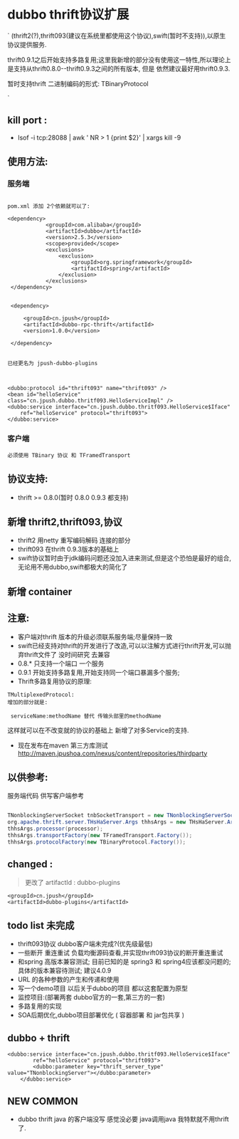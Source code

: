 # dubbo thrift协议扩展
`
(thrift2(?),thrift093(建议在系统里都使用这个协议),swift(暂时不支持)),以原生协议提供服务.

thrift0.9.1之后开始支持多路复用;这里我新增的部分没有使用这一特性,所以理论上是支持从thrift0.8.0--thrift0.9.3之间的所有版本,
但是 依然建议最好用thrift0.9.3.

暂时支持thrift 二进制编码的形式: TBinaryProtocol

`
## kill port :
* lsof -i tcp:28088 | awk ' NR > 1 {print $2}' | xargs kill -9


## 使用方法:

### 服务端
```

pom.xml 添加 2个依赖就可以了:

<dependency>
            <groupId>com.alibaba</groupId>
            <artifactId>dubbo</artifactId>
            <version>2.5.3</version>
            <scope>provided</scope>
            <exclusions>
                <exclusion>
                    <groupId>org.springframework</groupId>
                    <artifactId>spring</artifactId>
                </exclusion>
            </exclusions>
 </dependency>


 <dependency>

     <groupId>cn.jpush</groupId>
     <artifactId>dubbo-rpc-thrift</artifactId>
     <version>1.0.0</version>

 </dependency>


已经更名为 jpush-dubbo-plugins



<dubbo:protocol id="thrift093" name="thrift093" />
<bean id="helloService" class="cn.jpush.dubbo.thritf093.HelloServiceImpl" />
<dubbo:service interface="cn.jpush.dubbo.thritf093.HelloService$Iface"
	ref="helloService" protocol="thrift093">
</dubbo:service>
```
### 客户端
`必须使用 TBinary 协议 和 TFramedTransport `


## 协议支持:
* thrift >= 0.8.0(暂时 0.8.0  0.9.3 都支持)

## 新增 thrift2,thrift093,协议
* thrift2 用netty 重写编码解码 连接的部分
* thrift093 在thrift 0.9.3版本的基础上
* swift协议暂时由于jdk编码问题还没加入进来测试,但是这个恐怕是最好的组合,无论用不用dubbo,swift都极大的简化了

## 新增 container

## 注意:

* 客户端对thrift 版本的升级必须联系服务端;尽量保持一致
* swift已经支持对thrift的开发进行了改造,可以以注解方式进行thrift开发,可以抛弃thrift文件了
没时间研究 去兼容
* 0.8.* 只支持一个端口 一个服务
* 0.9.1 开始支持多路复用,开始支持同一个端口暴漏多个服务;
* Thrift多路复用协议的原理:

```
TMultiplexedProtocol:
增加的部分就是:

 serviceName:methodName 替代 传输头部里的methodName

```
这样就可以在不改变就的协议的基础上 新增了对多Service的支持.


* 现在发布在maven 第三方库测试 http://maven.jpushoa.com/nexus/content/repositories/thirdparty



## 以供参考:
服务端代码   供写客户端参考
```java

TNonblockingServerSocket tnbSocketTransport = new TNonblockingServerSocket(port);
org.apache.thrift.server.THsHaServer.Args thhsArgs = new THsHaServer.Args(tnbSocketTransport);
thhsArgs.processor(processor);
thhsArgs.transportFactory(new TFramedTransport.Factory());
thhsArgs.protocolFactory(new TBinaryProtocol.Factory());


```


## changed :

> 更改了 artifactId : dubbo-plugins

    <groupId>cn.jpush</groupId>
    <artifactId>dubbo-plugins</artifactId>

## todo list 未完成
* thrift093协议 dubbo客户端未完成?(优先级最低)
* 一些断开 重连重试 负载均衡源码查看,并实现thrift093协议的断开重连重试
* 和spring 高版本兼容测试; 目前已知的是 spring3 和 spring4应该都没问题的;具体的版本兼容待测试; 建议4.0.9
* URL 的各种参数的产生和传递和使用
* 写一个demo项目 以后关于dubbo的项目 都以这套配置为原型
* 监控项目:(部署两套 dubbo官方的一套,第三方的一套)
* 多路复用的实现
* SOA后期优化,dubbo项目部署优化 ( 容器部署 和 jar包共享 )




## dubbo + thrift
```
<dubbo:service interface="cn.jpush.dubbo.thritf093.HelloService$Iface"
		ref="helloService" protocol="thrift093">
		<dubbo:parameter key="thrift_server_type" value="TNonblockingServer"></dubbo:parameter>
	</dubbo:service>
```


## NEW COMMON

* dubbo thrift java 的客户端没写 感觉没必要  java调用java 我特默就不用thrift了.
